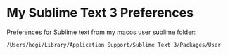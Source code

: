 # My Sublime Text 3 Preferences

Preferences for Sublime text from my macos user sublime folder:

``` bash
/Users/hegi/Library/Application Support/Sublime Text 3/Packages/User
```
